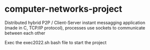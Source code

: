 # computer-networks-project
Distributed hybrid P2P / Client-Server instant messagging application (made in C, TCP/IP protocol), processes use sockets to communicate between each other

Exec the exec2022.sh bash file to start the project
